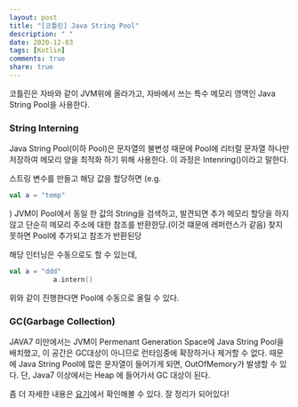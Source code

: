 ```yaml
---
layout: post
title: "[코틀린] Java String Pool"
description: " "
date: 2020-12-03
tags: [Kotlin]
comments: true
share: true
---
```



 코틀린은 자바와 같이 JVM위에 올라가고, 자바에서 쓰는 특수 메모리 영역인 Java String Pool을 사용한다.


### String Interning

  Java String Pool(이하 Pool)은 문자열의 불변성 때문에 Pool에 리터럴 문자열 하나만 저장하여 메모리 양을 최적화 하기 위해 사용한다. 이 과정은 Intenring()이라고 말한다.
 
 스트링 변수를 만들고 해당 값을 할당하면 (e.g. 
 ```kotlin
 val a = "temp" 
 ```
) JVM이 Pool에서 동일 한 값의 String을 검색하고, 발견되면 추가 메모리 할당을 하지 않고 단순히 메모리 주소에 대한 참조를 반환한당.(이것 떄문에 레퍼런스가 같음) 찾지 못하면 Pool에 추가되고 참조가 반환된당
 
 해당 인터닝은 수동으로도 할 수 있는데, 
 
 ```kotlin
 val a = "ddd"
            a.intern()

 ```
 위와 같이 진행한다면 Pool에 수동으로 올릴 수 있다.
 
### GC(Garbage Collection)

JAVA7 미만에서는 JVM이 Permenant Generation Space에 Java String Pool을 배치했고, 이 공간은 GC대상이 아니므로 런타임중에 확장하거나 제거할 수 없다. 때문에 Java String Pool에 많은 문자열이 들어가게 되면, OutOfMemory가 발생할 수 있다. 단, Java7 이상에서는 Heap 에 들어가서 GC 대상이 된다.


좀 더 자세한 내용은 [요기](https://www.baeldung.com/java-string-pool)에서 확인해볼 수 있다. 잘 정리가 되어있다!